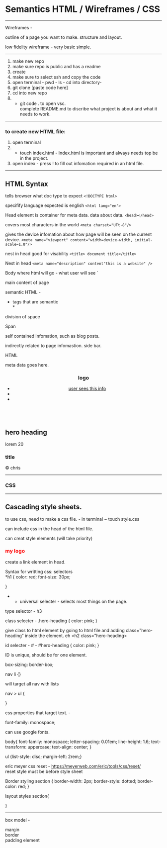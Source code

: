 # Semantics HTML / Wireframes / CSS
****

Wireframes - 

outline of a page you want to make. structure and layout. 

low fidelity wireframe - very basic simple. 

****

1. make new repo 
2. make sure repo is public and has a readme
3. create
4. make sure to select ssh and copy the code
5. open terminal - pwd - ls - cd into directory-
6. git clone [paste code here]   
7. cd into new repo 
8. - git code . to open vsc.  
complete README.md to discribe what project is about and what it needs to work.  
****
### to create new HTML file:
1. open terminal 
2. - touch index.html - Index.html is important and always needs top be in the project.  
3. open index - press ! to fill out infomation required in an html file.  

****
## **HTML Syntax**

tells browser what doc type to expect
`<!DOCTYPE html>`

specifify language expected is english
`<html lang="en">`

Head element is container for meta data. data about data.
`<head></head>`


covers most characters in the world
`<meta charset="UFt-8"/>`

gives the device infomation about how page will be seen on the current device. 
`<meta name="viewport" content="width=device-width, initial-scale=1.0"/>`


nest in head good for visability
`<title> document title</title>`

Nest in head
`<meta name="description" content"this is a website" />`

Body where html will go - what user will see `<body></body>  

main content of page
<main></main>  

semantic HTML -  

* tags that are semantic  
    *  


division of space  
<div></div>  

Span <span> </span>  


self contained infomation, such as blog posts. 
<article>

indirectly related to page infomastion. side bar.
<aside>


HTML  
<head>   
meta data goes here. 
</head>  

<body>  

<header>
  <h1>logo</h1>
  <nav> 
    <ul>
        <li><a href="link to page">user sees this info</a></li>
        <li></li>
        <li></li>
    </ul>
  </nav>
</header>  

<main>  

<section>
<img src="" alt="">
<h2>hero heading</h2>
<p>lorem 20</p>
</section>

<section>
 <article></article>
 <article></article>
 <article></article>
</section>

<aside>
 <section>
 <h3> title</h3>
 <article></article>
 <article></article>
 <article></article>
 </section>


 <section></section>
 <section></section>
</aside>

</main>  

</body>

<footer>

<p>&#169 chris</p>

</footer>

****


# **CSS**  

****  

## Cascading style sheets.

to use css, need to make a css file. - in terminal ~ touch style.css

can include css in the head of the html file. 

can creat style elements (will take priority)
<h1 style="color: red">my logo</h1>

create a link element in head.  
<link rel="stylesheet" href="style.css"/>

Syntax for writting css: selectors   
*h1 {
color: red;
font-size: 30px;

}

* - universal selecter - selects most things on the page.  

type selector - h3 

class selecter - .hero-heading {
  color: pink;
}

give class to html element by going to html file and adding  class="hero-heading" inside the element. eh <h2 class="hero-heading> 


id selecter - # - #hero-heading {
  color: pink;
}

ID is unique, should be for one element.


 box-sizing: border-box;

nav li {} 

will target all nav with lists

nav > ul {

}

css properties that target text. - 

font-family: monospace;

can use google fonts. 

body{
  font-family: monospace;
  letter-spacing: 0.01em;
  line-height: 1.6;
  text-transform: uppercase;
  text-align: center;
}

ul {list-style: disc;
margin-left: 2rem;}

eric meyer css reset - https://meyerweb.com/eric/tools/css/reset/  
reset style must be before style sheet

 Border styling
section { border-width: 2px;
border-style: dotted;
border-color: red;
}

layout styles
section{



}
****
box model - 

margin  
border  
padding 
element 